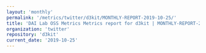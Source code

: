 ```yaml
---
layout: 'monthly'
permalink: '/metrics/twitter/d3kit/MONTHLY-REPORT-2019-10-25/'
title: 'DAI Lab OSS Metrics Metrics report for d3kit | MONTHLY-REPORT-2019-10-25'
organization: 'twitter'
repository: 'd3kit'
current_date: '2019-10-25'
---
```

